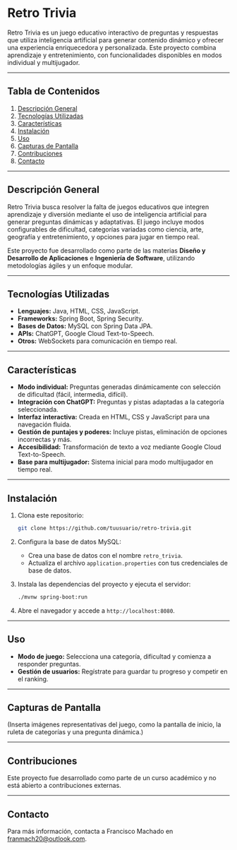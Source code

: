 # Retro Trivia

Retro Trivia es un juego educativo interactivo de preguntas y respuestas que utiliza inteligencia artificial para generar contenido dinámico y ofrecer una experiencia enriquecedora y personalizada. Este proyecto combina aprendizaje y entretenimiento, con funcionalidades disponibles en modos individual y multijugador.

---

## Tabla de Contenidos
1. [Descripción General](#descripción-general)
2. [Tecnologías Utilizadas](#tecnologías-utilizadas)
3. [Características](#características)
4. [Instalación](#instalación)
5. [Uso](#uso)
6. [Capturas de Pantalla](#capturas-de-pantalla)
7. [Contribuciones](#contribuciones)
8. [Contacto](#contacto)

---

## Descripción General
Retro Trivia busca resolver la falta de juegos educativos que integren aprendizaje y diversión mediante el uso de inteligencia artificial para generar preguntas dinámicas y adaptativas. El juego incluye modos configurables de dificultad, categorías variadas como ciencia, arte, geografía y entretenimiento, y opciones para jugar en tiempo real.

Este proyecto fue desarrollado como parte de las materias **Diseño y Desarrollo de Aplicaciones** e **Ingeniería de Software**, utilizando metodologías ágiles y un enfoque modular.

---

## Tecnologías Utilizadas
- **Lenguajes:** Java, HTML, CSS, JavaScript.
- **Frameworks:** Spring Boot, Spring Security.
- **Bases de Datos:** MySQL con Spring Data JPA.
- **APIs:** ChatGPT, Google Cloud Text-to-Speech.
- **Otros:** WebSockets para comunicación en tiempo real.

---

## Características
- **Modo individual:** Preguntas generadas dinámicamente con selección de dificultad (fácil, intermedia, difícil).
- **Integración con ChatGPT:** Preguntas y pistas adaptadas a la categoría seleccionada.
- **Interfaz interactiva:** Creada en HTML, CSS y JavaScript para una navegación fluida.
- **Gestión de puntajes y poderes:** Incluye pistas, eliminación de opciones incorrectas y más.
- **Accesibilidad:** Transformación de texto a voz mediante Google Cloud Text-to-Speech.
- **Base para multijugador:** Sistema inicial para modo multijugador en tiempo real.

---

## Instalación
1. Clona este repositorio:
   ```bash
   git clone https://github.com/tuusuario/retro-trivia.git
   ```
2. Configura la base de datos MySQL:
   - Crea una base de datos con el nombre `retro_trivia`.
   - Actualiza el archivo `application.properties` con tus credenciales de base de datos.

3. Instala las dependencias del proyecto y ejecuta el servidor:
   ```bash
   ./mvnw spring-boot:run
   ```

4. Abre el navegador y accede a `http://localhost:8080`.

---

## Uso
- **Modo de juego:** Selecciona una categoría, dificultad y comienza a responder preguntas.
- **Gestión de usuarios:** Regístrate para guardar tu progreso y competir en el ranking.

---

## Capturas de Pantalla
(Inserta imágenes representativas del juego, como la pantalla de inicio, la ruleta de categorías y una pregunta dinámica.)

---

## Contribuciones
Este proyecto fue desarrollado como parte de un curso académico y no está abierto a contribuciones externas.

---

## Contacto
Para más información, contacta a Francisco Machado en [franmach20@outlook.com](mailto:franmach20@outlook.com).
